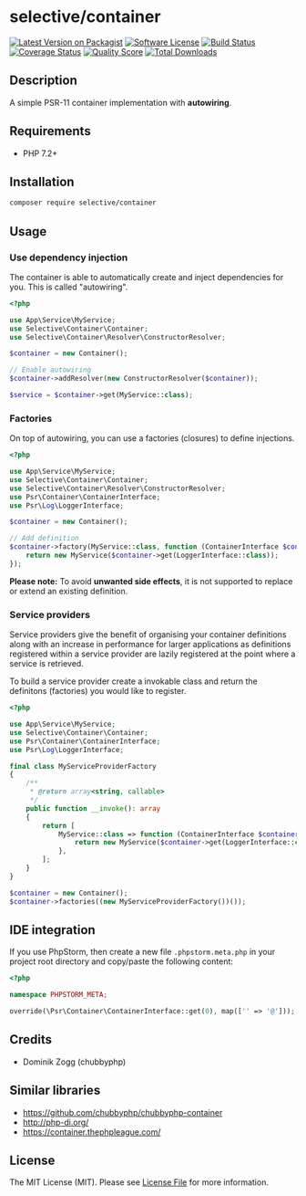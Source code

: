 # selective/container

[![Latest Version on Packagist](https://img.shields.io/github/release/selective-php/container.svg?style=flat-square)](https://packagist.org/packages/selective/container)
[![Software License](https://img.shields.io/badge/license-MIT-brightgreen.svg?style=flat-square)](LICENSE)
[![Build Status](https://github.com/selective-php/container/workflows/PHP/badge.svg)](https://github.com/selective-php/container/actions)
[![Coverage Status](https://img.shields.io/scrutinizer/coverage/g/selective-php/container.svg?style=flat-square)](https://scrutinizer-ci.com/g/selective-php/container/code-structure)
[![Quality Score](https://img.shields.io/scrutinizer/quality/g/selective-php/container.svg?style=flat-square)](https://scrutinizer-ci.com/g/selective-php/container/?branch=master)
[![Total Downloads](https://img.shields.io/packagist/dt/selective/container.svg?style=flat-square)](https://packagist.org/packages/selective/container/stats)

## Description

A simple PSR-11 container implementation with **autowiring**.

## Requirements

 * PHP 7.2+

## Installation

```sh
composer require selective/container
```

## Usage

### Use dependency injection

The container is able to automatically create and inject dependencies for you. This is called "autowiring".

```php
<?php

use App\Service\MyService;
use Selective\Container\Container;
use Selective\Container\Resolver\ConstructorResolver;

$container = new Container();

// Enable autowiring
$container->addResolver(new ConstructorResolver($container));

$service = $container->get(MyService::class);
```

### Factories

On top of autowiring, you can use a factories (closures) to define injections.

```php
<?php

use App\Service\MyService;
use Selective\Container\Container;
use Selective\Container\Resolver\ConstructorResolver;
use Psr\Container\ContainerInterface;
use Psr\Log\LoggerInterface;

$container = new Container();

// Add definition
$container->factory(MyService::class, function (ContainerInterface $container) {
    return new MyService($container->get(LoggerInterface::class));
});
```

**Please note:** To avoid **unwanted side effects**, it is not supported to replace or extend an existing definition.

### Service providers

Service providers give the benefit of organising your container 
definitions along with an increase in performance for larger applications 
as definitions registered within a service provider are lazily registered 
at the point where a service is retrieved.

To build a service provider create a invokable class and 
return the definitons (factories) you would like to register.

```php
<?php

use App\Service\MyService;
use Selective\Container\Container;
use Psr\Container\ContainerInterface;
use Psr\Log\LoggerInterface;

final class MyServiceProviderFactory
{
    /**
     * @return array<string, callable>
     */
    public function __invoke(): array
    {
        return [
            MyService::class => function (ContainerInterface $container) {
                return new MyService($container->get(LoggerInterface::class));
            },
        ];
    }
}

$container = new Container();
$container->factories((new MyServiceProviderFactory())());
```

## IDE integration

If you use PhpStorm, then create a new file `.phpstorm.meta.php`
in your project root directory and copy/paste the following content:

```php
<?php

namespace PHPSTORM_META;

override(\Psr\Container\ContainerInterface::get(0), map(['' => '@']));
```

## Credits

* Dominik Zogg (chubbyphp)

## Similar libraries

* https://github.com/chubbyphp/chubbyphp-container
* http://php-di.org/
* https://container.thephpleague.com/

## License

The MIT License (MIT). Please see [License File](LICENSE) for more information.
